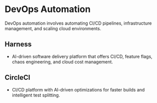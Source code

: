 
# DevOps Automation

DevOps automation involves automating CI/CD pipelines, infrastructure management, and scaling cloud environments.

## Harness
- AI-driven software delivery platform that offers CI/CD, feature flags, chaos engineering, and cloud cost management.

## CircleCI
- CI/CD platform with AI-driven optimizations for faster builds and intelligent test splitting.
    